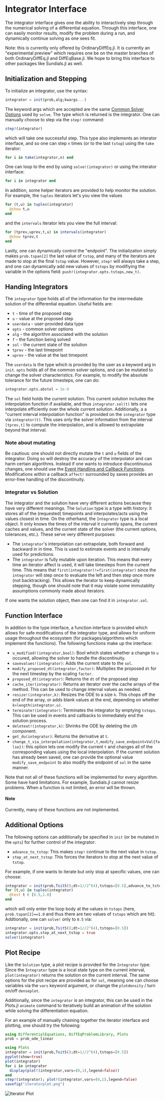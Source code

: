 # Integrator Interface

The integrator interface gives one the ability to interactively step through
the numerical solving of a differential equation. Through this interface,
one can easily monitor results, modify the problem during a run, and dynamically
continue solving as one sees fit.

Note: this is currently only offered by OrdinaryDiffEq.jl. It is currently
an "experimental preview" which requires one be on the master branches of both
OrdinaryDiffEq.jl and DiffEqBase.jl. We hope to bring this interface to other
packages like Sundials.jl as well.

## Initialization and Stepping

To initialize an integrator, use the syntax:

```julia
integrator = init(prob,alg;kwargs...)
```

The keyword args which are accepted are the same [Common Solver Options](@ref)
used by `solve`. The type which is returned is the integrator. One can manually
choose to step via the `step!` command:

```julia
step!(integrator)
```

which will take one successful step. This type also implements an interator interface,
and so one can step `n` times (or to the last `tstop`) using the `take` iterator:

```julia
for i in take(integrator,n) end
```

One can loop to the end by using `solve!(integrator)` or using the interator interface:

```julia
for i in integrator end
```

In addition, some helper iterators are provided to help monitor the solution. For
example, the `tuples` iterators let's you view the values

```julia
for (t,u) in tuples(integrator)
  @show t,u
end
```

and the `intervals` iterator lets you view the full interval:

```julia
for (tprev,uprev,t,u) in intervals(integrator)
  @show tprev,t
end
```

Lastly, one can dynamically control the "endpoint". The initialization simply makes
`prob.tspan[2]` the last value of `tstop`, and many of the iterators are made to stop
at the final `tstop` value. However, `step!` will always take a step, and one
can dynamically add new values of `tstops` by modifiying the variable in the
options field: `push!(integrator.opts.tstops,new_t)`.

## Handing Integrators

The `integrator` type holds all of the information for the intermediate solution
of the differential equation. Useful fields are:

* `t` - time of the proposed step
* `u` - value at the proposed step
* `userdata` - user-provided data type
* `opts` - common solver options
* `alg` - the algorithm associated with the solution
* `f` - the function being solved
* `sol` - the current state of the solution
* `tprev` - the last timepoint
* `uprev` - the value at the last timepoint

The `userdata` is the type which is provided by the user as a keyword arg in
`init`. `opts` holds all of the common solver options, and can be mutated to
change the solver characteristics. For example, to modify the absolute tolerance
for the future timesteps, one can do:

```julia
integrator.opts.abstol = 1e-9
```

The `sol` field holds the current solution. This current solution includes the
interpolation function if available, and thus `integrator.sol(t)` lets one
interpolate efficiently over the whole current solution. Additionally, a
a "current interval interpolation function" is provided on the `integrator` type
via `integrator(t)`. This uses only the solver information from the interval
`[tprev,t]` to compute the interpolation, and is allowed to extrapolate beyond
that interval.

### Note about mutating

Be cautious: one should not directly mutate the `t` and `u` fields of the integrator.
Doing so will destroy the accuracy of the interpolator and can harm certain algorithms.
Instead if one wants to introduce discontinuous changes, one should use the
[Event Handling and Callback Functions](@ref). Modifications within a callback
`affect!` surrounded by saves provides an error-free handling of the discontinuity.

### Integrator vs Solution

The integrator and the solution have very different actions because they have
very different meanings. The `Solution` type is a type with history: it stores
all of the (requested) timepoints and interpolates/acts using the values closest
in time. On the otherhand, the `Integrator` type is a local object. It only knows
the times of the interval it currently spans, the current caches and values,
and the current state of the solver (the current options, tolerances, etc.).
These serve very different purposes:

* The `integrator`'s interpolation can extrapolate, both forward and backward in
  in time. This is used to estimate events and is internally used for predictions.
* The `integrator` is fully mutable upon iteration. This means that every time
  an iterator affect is used, it will take timesteps from the current time. This
  means that `first(integrator)!=first(integrator)` since the `integrator` will
  step once to evaluate the left and then step once more (not backtracking).
  This allows the iterator to keep dynamically stepping, though one should note
  that it may violate some immutablity assumptions commonly made about iterators.

If one wants the solution object, then one can find it in `integrator.sol`.

## Function Interface

In addition to the type interface, a function interface is provided which allows
for safe modifications of the integrator type, and allows for uniform usage
throughout the ecosystem (for packages/algorithms which implement the functions).
The following functions make up the interface:

* `u_modified!(integrator,bool)`: Bool which states whether a change to `u` occured,
  allowing the solver to handle the discontinuity.
* `savevalues!(integrator)`: Adds the current state to the `sol`.
* `modify_proposed_dt(integrator,factor)`:  Multiplies the proposed `dt` for the
  next timestep by the scaling `factor`.
* `proposed_dt(integrator)`: Returns the `dt` of the proposed step
* `cache_iter(integrator)`:  Returns an iterator over the cache arrays of the method.
  This can be used to change internal values as needed.
* `resize!(integrator,k)`: Resizes the ODE to a size `k`. This chops off the end
  of the array, or adds blank values at the end, depending on whether `k>length(integrator.u)`.
* `terminate!(integrator)`: Terminates the integrator by emptying `tstops`. This
  can be used in events and callbacks to immediately end the solution process.
* `deleteat!(integrator,k)`: Shrinks the ODE by deleting the `i`th component.
* `get_du(integrator)`: Returns the derivative at `t`.
* `change_t_via_interpolation(integrator,t,modify_save_endpoint=Val{false})`: this
  option lets one modify the current `t` and changes all of the corresponding
  values using the local interpolation. If the current solution has already
  been saved, one can provide the optional value `modify_save_endpoint` to also
  modify the endpoint of `sol` in the same manner.

Note that not all of these functions will be implemented for every algorithm.
Some have hard limitations. For example, Sundials.jl cannot resize problems.
When a function is not limited, an error will be thrown.

#### Note

Currently, many of these functions are not implemented.

## Additional Options

The following options can additionally be specified in `init` (or be mutated in
the `opts`) for further control of the integrator:

* `advance_to_tstop`: This makes `step!` continue to the next value in `tstop`.
* `stop_at_next_tstop`: This forces the iterators to stop at the next value of `tstop`.

For example, if one wants to iterate but only stop at specific values, one can
choose:

```julia
integrator = init(prob,Tsit5();dt=1//2^(4),tstops=[0.5],advance_to_tstop=true)
for (t,u) in tuples(integrator)
  @test t ∈ [0.5,1.0]
end
```

which will only enter the loop body at the values in `tstops` (here, `prob.tspan[2]==1.0`
and thus there are two values of `tstops` which are hit). Addtionally, one can
`solve!` only to `0.5` via:

```julia
integrator = init(prob,Tsit5();dt=1//2^(4),tstops=[0.5])
integrator.opts.stop_at_next_tstop = true
solve!(integrator)
```

## Plot Recipe

Like the `Solution` type, a plot recipe is provided for the `Integrator` type.
Since the `Integrator` type is a local state type on the current interval,
`plot(integrator)` returns the solution on the current interval. The same
options for the plot recipe are provided as for `sol`, meaning one can choose
variables via the `vars` keyword argument, or change the `plotdensity` / turn
on/off `denseplot`.

Additionally, since the `integrator` is an integrator, this can be used in the
Plots.jl `animate` command to iteratively build an animation of the solution
while solving the differentiation equation.

For an example of manually chaining together the iterator interface and plotting,
one should try the following:

```julia
using DifferentialEquations, DiffEqProblemLibrary, Plots
prob = prob_ode_linear

using Plots
integrator = init(prob,Tsit5();dt=1//2^(4),tstops=[0.5])
pyplot(show=true)
plot(integrator)
for i in integrator
  display(plot!(integrator,vars=(0,1),legend=false))
end
step!(integrator); plot!(integrator,vars=(0,1),legend=false)
savefig("iteratorplot.png")
```

![Iterator Plot](../assets/iteratorplot.png)
